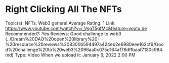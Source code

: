 # Right Clicking All The NFTs

Topic(s): NFTs, Web3 general
Average Rating: 1
Link: https://www.youtube.com/watch?v=i_VsgT5gfMc&feature=youtu.be
Recommended?: Yes
Reviews: Good challenge to web3 (../Dream%20DAO%20open%20library%20-%20resource%20reviews%208300b594497a424eb2e6980eee162cf9/Good%20challenge%20to%20web3%2096aa0c075d164af79dffbaaf7130c984.md)
Type: Video
When we upload it: January 6, 2022 2:00 PM